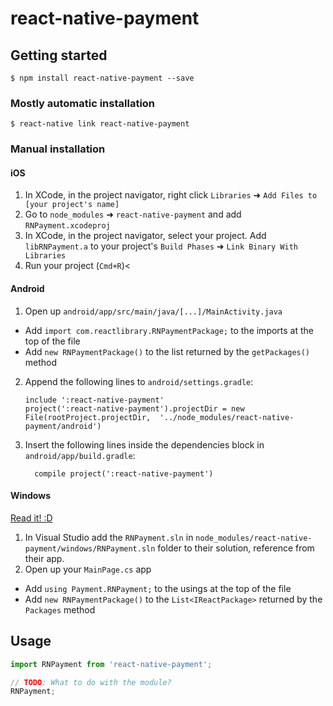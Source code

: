 
# react-native-payment

## Getting started

`$ npm install react-native-payment --save`

### Mostly automatic installation

`$ react-native link react-native-payment`

### Manual installation


#### iOS

1. In XCode, in the project navigator, right click `Libraries` ➜ `Add Files to [your project's name]`
2. Go to `node_modules` ➜ `react-native-payment` and add `RNPayment.xcodeproj`
3. In XCode, in the project navigator, select your project. Add `libRNPayment.a` to your project's `Build Phases` ➜ `Link Binary With Libraries`
4. Run your project (`Cmd+R`)<

#### Android

1. Open up `android/app/src/main/java/[...]/MainActivity.java`
  - Add `import com.reactlibrary.RNPaymentPackage;` to the imports at the top of the file
  - Add `new RNPaymentPackage()` to the list returned by the `getPackages()` method
2. Append the following lines to `android/settings.gradle`:
  	```
  	include ':react-native-payment'
  	project(':react-native-payment').projectDir = new File(rootProject.projectDir, 	'../node_modules/react-native-payment/android')
  	```
3. Insert the following lines inside the dependencies block in `android/app/build.gradle`:
  	```
      compile project(':react-native-payment')
  	```

#### Windows
[Read it! :D](https://github.com/ReactWindows/react-native)

1. In Visual Studio add the `RNPayment.sln` in `node_modules/react-native-payment/windows/RNPayment.sln` folder to their solution, reference from their app.
2. Open up your `MainPage.cs` app
  - Add `using Payment.RNPayment;` to the usings at the top of the file
  - Add `new RNPaymentPackage()` to the `List<IReactPackage>` returned by the `Packages` method


## Usage
```javascript
import RNPayment from 'react-native-payment';

// TODO: What to do with the module?
RNPayment;
```
  